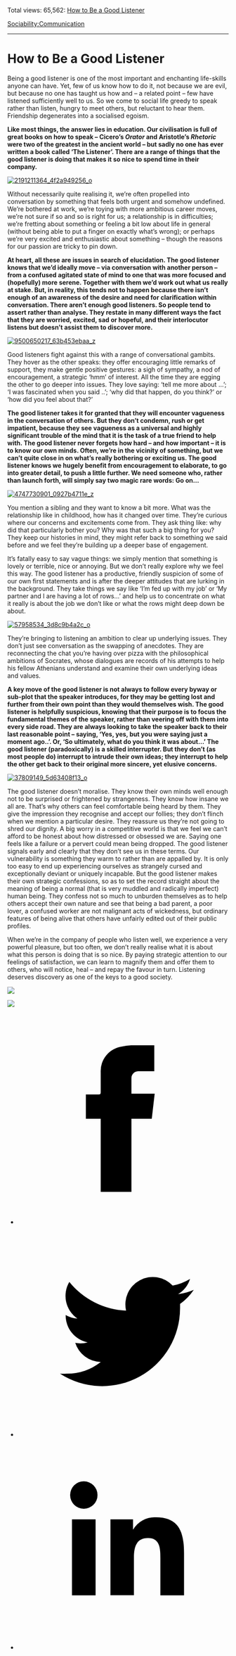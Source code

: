 Total views: 65,562: [How to Be a Good Listener](https://www.theschooloflife.com/thebookoflife/how-to-be-a-good-listener/)

[Sociability:](https://www.theschooloflife.com/thebookoflife/category/sociability/)[Communication](https://www.theschooloflife.com/thebookoflife/category/sociability/communication/)

* * *

# How to Be a Good Listener
<style>
						.alignnone {
  display: block;
  margin-left: auto;
  margin-right: auto;
  align: center:
}

.addtoany_share_save_container {
display:none;
}

.wp-block-image {
		display: block;
  margin-left: auto;
  margin-right: auto;
  width: 50%;
}

.aligncenter {
display: block;
  margin-left: auto;
  margin-right: auto;
  align: center:
}

@media only screen and (max-width: 500px) {
  .wp-block-image {
		display: block;
  margin-left: auto;
  margin-right: auto;
  width: 100%;
} }

h1 {max-width: 600px !important;
}
.s18-single-post .content-area .site-main article .post-cat-header-display + .old-wrapper p {
    font-size: 1.200em
}
						</style>

Being a good listener is one of the most important and enchanting life-skills anyone can have. Yet, few of us know how to do it, not because we are evil, but because no one has taught us how and – a related point – few have listened sufficiently well to us. So we come to social life greedy to speak rather than listen, hungry to meet others, but reluctant to hear them. Friendship degenerates into a socialised egoism.

**Like most things, the answer lies in education. Our civilisation is full of great books on how to speak – Cicero’s _Orator_ and Aristotle’s _Rhetoric_ were two of the greatest in the ancient world – but sadly no one has ever written a book called ‘The Listener’. There are a range of things that the good listener is doing that makes it so nice to spend time in their company. &nbsp;&nbsp;**

[![2191211364_4f2a949256_o](https://www.theschooloflife.com/thebookoflife/wp-content/uploads/2016/03/2191211364_4f2a949256_o.jpg)](http://www.thebookoflife.org/wp-content/uploads/2016/03/2191211364_4f2a949256_o.jpg)

Without necessarily quite realising it, we’re often propelled into conversation by something that feels both urgent and somehow undefined. We’re bothered at work, we’re toying with more ambitious career moves, we’re not sure if so and so is right for us; a relationship is in difficulties; we’re fretting about something or feeling a bit low about life in general (without being able to put a finger on exactly what’s wrong); or perhaps we’re very excited and enthusiastic about something – though the reasons for our passion are tricky to pin down.

**At heart, all these are issues in search of elucidation. The good listener knows that we’d ideally move – via conversation with another person – from a confused agitated state of mind to one that was more focused and (hopefully) more serene. Together with them we’d work out what us really at stake. But, in reality, this tends not to happen because there isn’t enough of an awareness of the desire and need for clarification within conversation. There aren’t enough good listeners. So people tend to assert rather than analyse. They restate in many different ways the fact that they are worried, excited, sad or hopeful, and their interlocutor listens but doesn’t assist them to discover more.**

[![9500650217_63b453ebaa_z](https://www.theschooloflife.com/thebookoflife/wp-content/uploads/2016/03/9500650217_63b453ebaa_z1.jpg)](http://www.thebookoflife.org/wp-content/uploads/2016/03/9500650217_63b453ebaa_z1.jpg)

Good listeners fight against this with a range of conversational gambits. They hover as the other speaks: they offer encouraging little remarks of support, they make gentle positive gestures: a sigh of sympathy, a nod of encouragement, a strategic ‘hmm’ of interest. All the time they are egging the other to go deeper into issues. They love saying: ‘tell me more about …’; ‘I was fascinated when you said ..’; ‘why did that happen, do you think?’ or ‘how did you feel about that?’

**The good listener takes it for granted that they will encounter vagueness in the conversation of others. But they don’t condemn, rush or get impatient, because they see vagueness as a universal and highly significant trouble of the mind that it is the task of a true friend to help with. The good listener never forgets how hard – and how important – it is to know our own minds. Often, we’re in the vicinity of something, but we can’t quite close in on what’s really bothering or exciting us. The good listener knows we hugely benefit from encouragement to elaborate, to go into greater detail, to push a little further. We need someone who, rather than launch forth, will simply say two magic rare words: Go on…**

[![4747730901_0927b4711e_z](https://www.theschooloflife.com/thebookoflife/wp-content/uploads/2016/03/4747730901_0927b4711e_z.jpg)](http://www.thebookoflife.org/wp-content/uploads/2016/03/4747730901_0927b4711e_z.jpg)

You mention a sibling and they want to know a bit more. What was the relationship like in childhood, how has it changed over time. They’re curious where our concerns and excitements come from. They ask thing like: why did that particularly bother you? Why was that such a big thing for you? They keep our histories in mind, they might refer back to something we said before and we feel they’re building up a deeper base of engagement.

It’s fatally easy to say vague things: we simply mention that something is lovely or terrible, nice or annoying. But we don’t really explore why we feel this way. The good listener has a productive, friendly suspicion of some of our own first statements and is after the deeper attitudes that are lurking in the background. They take things we say like ‘I’m fed up with my job’ or ‘My partner and I are having a lot of rows…’ and help us to concentrate on what it really is about the job we don’t like or what the rows might deep down be about.

[![57958534_3d8c9b4a2c_o](https://www.theschooloflife.com/thebookoflife/wp-content/uploads/2016/03/57958534_3d8c9b4a2c_o1.jpg)](http://www.thebookoflife.org/wp-content/uploads/2016/03/57958534_3d8c9b4a2c_o1.jpg)

They’re bringing to listening an ambition to clear up underlying issues. They don’t just see conversation as the swapping of anecdotes. They are reconnecting the chat you’re having over pizza with the philosophical ambitions of Socrates, whose dialogues are records of his attempts to help his fellow Athenians understand and examine their own underlying ideas and values.

**A key move of the good listener is not always to follow every byway or sub-plot that the speaker introduces, for they may be getting lost and further from their own point than they would themselves wish. The good listener is helpfully suspicious, knowing that their purpose is to focus the fundamental themes of the speaker, rather than veering off with them into every side road. They are always looking to take the speaker back to their last reasonable point – saying, ‘Yes, yes, but you were saying just a moment ago..’. Or, ‘So ultimately, what do you think it was about…’ The good listener (paradoxically) is a skilled interrupter. But they don’t (as most people do) interrupt to intrude their own ideas; they interrupt to help the other get back to their original more sincere, yet elusive concerns.**

[![37809149_5d63408f13_o](https://www.theschooloflife.com/thebookoflife/wp-content/uploads/2016/03/37809149_5d63408f13_o.jpg)](http://www.thebookoflife.org/wp-content/uploads/2016/03/37809149_5d63408f13_o.jpg)

The good listener doesn’t moralise. They know their own minds well enough not to be surprised or frightened by strangeness. They know how insane we all are. That’s why others can feel comfortable being heard by them. They give the impression they recognise and accept our follies; they don’t flinch when we mention a particular desire. They reassure us they’re not going to shred our dignity. A big worry in a competitive world is that we feel we can’t afford to be honest about how distressed or obsessed we are. Saying one feels like a failure or a pervert could mean being dropped. The good listener signals early and clearly that they don’t see us in these terms. Our vulnerability is something they warm to rather than are appalled by. It is only too easy to end up experiencing ourselves as strangely cursed and exceptionally deviant or uniquely incapable. But the good listener makes their own strategic confessions, so as to set the record straight about the meaning of being a normal (that is very muddled and radically imperfect) human being. They confess not so much to unburden themselves as to help others accept their own nature and see that being a bad parent, a poor lover, a confused worker are not malignant acts of wickedness, but ordinary features of being alive that others have unfairly edited out of their public profiles.

When we’re in the company of people who listen well, we experience a very powerful pleasure, but too often, we don’t really realise what it is about what this person is doing that is so nice. By paying strategic attention to our feelings of satisfaction, we can learn to magnify them and offer them to others, who will notice, heal – and repay the favour in turn. Listening deserves discovery as one of the keys to a good society.

[![](https://img.youtube.com/vi/-BdbiZcNBXg/0.jpg)](https://www.youtube.com/embed/-BdbiZcNBXg '')

[![](https://img.youtube.com/vi/43e51vkffQE/0.jpg)](https://www.youtube.com/embed/43e51vkffQE?ecver=2 '')
<style>
    .iframe-class { display: block !important; }
</style>

- [<svg xmlns="http://www.w3.org/2000/svg" viewbox="0 0 26 26"><title>Facebook</title>
                    <g>
                        <path d="M8.38,10H9.92c.2,0,.29,0,.29-.28,0-.82,0-1.64,0-2.46a3.05,3.05,0,0,1,2.57-3.15A7.22,7.22,0,0,1,14,3.95c.86,0,1.71,0,2.57,0h.25v3.2h-2A.85.85,0,0,0,14,8c0,.62,0,1.24,0,1.91h2.87L16.51,13H14v9H10.21V13H8.38Z"></path>
                    </g>
                </svg>](http://www.facebook.com/sharer/sharer.php?u=https://www.theschooloflife.com/thebookoflife/how-to-be-a-good-listener/)
- [<svg xmlns="http://www.w3.org/2000/svg" viewbox="0 0 26 26"><title>Twitter</title>
                    <path d="M21.69,7.9a6.75,6.75,0,0,1-1.94.53,3.39,3.39,0,0,0,1.48-1.87,6.76,6.76,0,0,1-2.14.82,3.38,3.38,0,0,0-5.75,3.08,9.59,9.59,0,0,1-7-3.53,3.38,3.38,0,0,0,1,4.51A3.36,3.36,0,0,1,5.89,11v0A3.38,3.38,0,0,0,8.6,14.37a3.39,3.39,0,0,1-1.53.06,3.38,3.38,0,0,0,3.15,2.35A6.78,6.78,0,0,1,6,18.22a6.87,6.87,0,0,1-.81,0A9.6,9.6,0,0,0,20,10.08q0-.22,0-.44A6.86,6.86,0,0,0,21.69,7.9Z"></path>
                </svg>](http://twitter.com/share?url=https://www.theschooloflife.com/thebookoflife/how-to-be-a-good-listener/&text=&via=theschooloflife)
- [<svg xmlns="http://www.w3.org/2000/svg" viewbox="0 0 26 26"><title>LinkedIn</title>
<path class="cls-2" d="M6.67,10H9.58v9.36H6.67ZM8.13,5.32A1.69,1.69,0,1,1,6.44,7,1.69,1.69,0,0,1,8.13,5.32"></path><path class="cls-2" d="M11.41,10H14.2v1.28h0A3.06,3.06,0,0,1,17,9.75c2.95,0,3.49,1.94,3.49,4.46v5.14H17.57V14.79c0-1.09,0-2.48-1.51-2.48s-1.75,1.18-1.75,2.4v4.63H11.41Z"></path></svg>](https://www.linkedin.com/shareArticle?mini=true&url=https://www.theschooloflife.com/thebookoflife/how-to-be-a-good-listener/)
